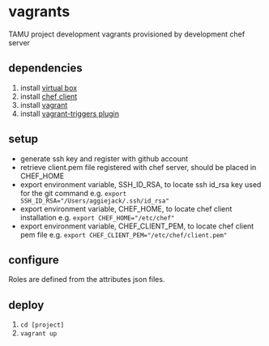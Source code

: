 # vagrants

TAMU project development vagrants provisioned by development chef server

## dependencies

1. install [virtual box](https://www.virtualbox.org/wiki/Downloads)
2. install [chef client](https://downloads.chef.io/chef)
3. install [vagrant](https://www.vagrantup.com/downloads.html)
4. install [vagrant-triggers plugin](https://github.com/emyl/vagrant-triggers)

## setup

- generate ssh key and register with github account
- retrieve client.pem file registered with chef server, should be placed in CHEF_HOME
- export environment variable, SSH_ID_RSA, to locate ssh id_rsa key used for the git command
    e.g. ```export SSH_ID_RSA="/Users/aggiejack/.ssh/id_rsa"```
- export environment variable, CHEF_HOME, to locate chef client installation
    e.g. ```export CHEF_HOME="/etc/chef"```
- export environment variable, CHEF_CLIENT_PEM, to locate chef client pem file
    e.g. ```export CHEF_CLIENT_PEM="/etc/chef/client.pem"```

## configure

Roles are defined from the attributes json files.

## deploy

1. ```cd [project]```
2. ```vagrant up```
